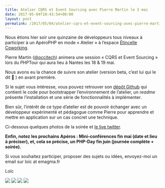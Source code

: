 ```yaml
---
title: Atelier CQRS et Event Sourcing avec Pierre Martin le 3 mai
date: 2017-05-04T10:43:54+00:00
layout: post
permalink: /2017/05/04/atelier-cqrs-et-event-sourcing-avec-pierre-martin-le-3-mai/
---
```


Nous étions hier soir une quinzaine de développeurs tous niveaux à participer à un ApéroPHP en mode &laquo;&nbsp;Atelier&nbsp;&raquo; à l&rsquo;espace [Étincelle Coworking](http://coworking-toulouse.com/).

Pierre Martin ([@occitech](https://occitech.fr)) animera une session &laquo;&nbsp;CQRS et Event Sourcing&nbsp;&raquo; lors du PHPTour qui aura lieu à Nantes les 18 & 19 mai.

Nous avons eu la chance de suivre son atelier (version beta, c&rsquo;est lui qui le dit 🙂 ) en avant première.

Si le sujet vous intéresse, vous pouvez retrouver son [dépôt Github](https://github.com/real34/cqrs-es-camboui) qui contient le code pour bootstrapper l&rsquo;environnement de l&rsquo;atelier, un _readme_ présente l&rsquo;installation et une série de fonctionnalités à implémenter.

Bien sûr, l&rsquo;intérêt de ce type d&rsquo;atelier est de pouvoir échanger avec un développeur expérimenté et pédagogue comme Pierre pour apprendre et mettre en application sur un cas concret une technique.

Ci-dessous quelques photos de la soirée et [le live twitter](https://twitter.com/AFUP_Toulouse/status/859819208426827776).

**Enfin, notez les prochains Apéros : Mini-conférences fin mai (date et lieu à préciser), et, cela se précise, un PHP-Day fin juin (journée complète + soirée).**

Si vous souhaitez participer, proposer des sujets ou idées, envoyez-moi un email sur loic at emagma.fr

Loïc

![](https://toulouse.afup.org/files/2017/05/2017-05-03-19.21.54.resized-768x576.jpg)
![](https://toulouse.afup.org/files/2017/05/2017-05-03-19.21.58.resized-768x576.jpg)
![](https://toulouse.afup.org/files/2017/05/2017-05-03-19.22.06.resized-768x576.jpg)
![](https://toulouse.afup.org/files/2017/05/2017-05-03-20.43.29.resized-768x576.jpg)

